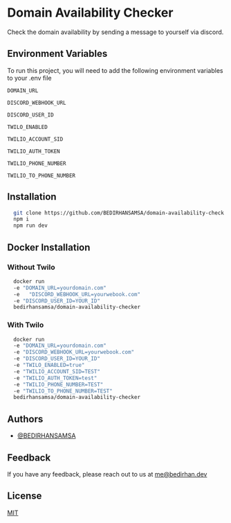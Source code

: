 # Domain Availability Checker

Check the domain availability by sending a message to yourself via discord.

## Environment Variables

To run this project, you will need to add the following environment variables to your .env file

`DOMAIN_URL`

`DISCORD_WEBHOOK_URL`

`DISCORD_USER_ID`

`TWILO_ENABLED`

`TWILIO_ACCOUNT_SID`

`TWILIO_AUTH_TOKEN`

`TWILIO_PHONE_NUMBER`

`TWILIO_TO_PHONE_NUMBER`

## Installation

```bash
  git clone https://github.com/BEDIRHANSAMSA/domain-availability-check.git
  npm i
  npm run dev
```

## Docker Installation

### Without Twilo

```bash
  docker run
  -e "DOMAIN_URL=yourdomain.com"
  -e   "DISCORD_WEBHOOK_URL=yourwebook.com"
  -e "DISCORD_USER_ID=YOUR_ID"
  bedirhansamsa/domain-availability-checker
```

### With Twilo

```bash
  docker run
  -e "DOMAIN_URL=yourdomain.com"
  -e "DISCORD_WEBHOOK_URL=yourwebook.com"
  -e "DISCORD_USER_ID=YOUR_ID"
  -e "TWILO_ENABLED=true"
  -e "TWILIO_ACCOUNT_SID=TEST"
  -e "TWILIO_AUTH_TOKEN=test"
  -e "TWILIO_PHONE_NUMBER=TEST"
  -e "TWILIO_TO_PHONE_NUMBER=TEST"
  bedirhansamsa/domain-availability-checker
```

## Authors

- [@BEDIRHANSAMSA](https://www.github.com/BEDIRHANSAMSA)

## Feedback

If you have any feedback, please reach out to us at me@bedirhan.dev

## License

[MIT](https://choosealicense.com/licenses/mit/)
